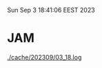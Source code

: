 Sun Sep  3 18:41:06 EEST 2023
# JAM
<a href='./cache/202309/03_18.log'>./cache/202309/03_18.log</a>
